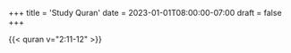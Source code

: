 +++
title = 'Study Quran'
date = 2023-01-01T08:00:00-07:00
draft = false
+++

{{< quran v="2:11-12" >}}

